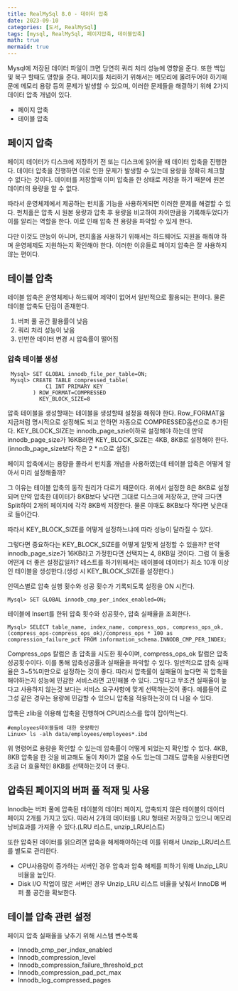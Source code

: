 ```yaml
---
title: RealMySql 8.0 - 데이터 압축
date: 2023-09-10
categories: [도서, RealMySql]
tags: [mysql, RealMySql, 페이지압축, 테이블압축]
math: true
mermaid: true
---
```


Mysql에 저장된 데이터 파일이 크면 당연히 쿼리 처리 성능에 영향을 준다. 
또한 백업 및 복구 할때도 영향을 준다. 페이지를 처리하기 위해서는 메모리에 올려두어야 하기때문에 메모리 용량 등의 문제가 발생할 수 있으며, 이러한 문제들을 해결하기 위해 2가지 데이터 압축 개념이 있다. 

- 페이지 압축
- 테이블 압축

## 페이지 압축
페이지 데이터가 디스크에 저장하기 전 또는 디스크에 읽어올 때 데이터 압축을 진행한다.
데이터 압축을 진행하면 이로 인한 문제가 발생할 수 있는데 용량을 정확히 체크할 수 없다는 것이다. 데이터를 저장할때 이미 압축을 한 상태로 저장을 하기 때문에 원본 데이터의 용량을 알 수 없다.

따라서 운영체제에서 제공하는 펀치홀 기능을 사용하게되면 이러한 문제를 해결할 수 있다. 
펀치홀은 압축 시 원본 용량과 압축 후 용량을 비교하여 차이만큼을 기록해두었다가 이를 알리는 역할을 한다. 
이로 인해 압축 전 용량을 파악할 수 있게 한다. 

다만 이것도 만능이 아니며, 펀치홀을 사용하기 위해서는 하드웨어도 지원을 해줘야 하며 운영체제도 지원하는지 확인해야 한다. 이러한 이유들로 페이지 압축은 잘 사용하지 않는 편이다. 


## 테이블 압축
테이블 압축은 운영체제나 하드웨어 제약이 없어서 일반적으로 활용되는 편이다. 
물론 테이블 압축도 단점이 존재한다.
1. 버퍼 풀 공간 활용률이 낮음
2. 쿼리 처리 성능이 낮음
3. 빈번한 데이터 변경 시 압축률이 떨어짐

### 압축 테이블 생성

~~~shell
 Mysql> SET GLOBAL innodb_file_per_table=ON;
 Mysql> CREATE TABLE compressed_table(
	        C1 INT PRIMARY KEY
        ) ROW_FORMAT=COMPRESSED
          KEY_BLOCK_SIZE=8
~~~

압축 테이블을 생성할때는 테이블을 생성할때 설정을 해줘야 한다. 
Row_FORMAT을 지금처럼 명시적으로 설정해도 되고 안하면 자동으로 COMPRESSED옵션으로 추가된다. 
KEY_BLOCK_SIZE는 innodb_page_szie이하로 설정해야 하는데 만약 innodb_page_size가 16KB라면 KEY_BLOCK_SIZE는 4KB, 8KB로 설정해야 한다. (innodb_page_size보다 작은 2 * n으로 설정) 

페이지 압축에서는 용량을 몰라서 펀치홀 개념을 사용하였는데 테이블 압축은 어떻게 알아서 미리 설정해줄까? 

그 이유는 테이블 압축의 동작 원리가 다르기 때문이다.
위에서 설정한 8은 8KB로 설정되며 만약 압축한 데이터가 8KB보다 낮다면 그대로 디스크에 저장하고, 만약 크다면 Split하여 2개의 페이지에 각각 8KB씩 저장한다. 물론 이때도 8KB보다 작다면 낮은대로 들어간다. 

따라서 KEY_BLOCK_SIZE를 어떻게 설정하느냐에 따라 성능이 달라질 수 있다. 


그렇다면 중요하다는 KEY_BLOCK_SIZE를 어떻게 알맞게 설정할 수 있을까?
만약 innodb_page_size가 16KB라고 가정한다면 선택지는 4, 8KB일 것이다. 그럼 이 둘중 어떤게 더 좋은 설정값일까?
테스트를 하기위해서는 테이블에 데이터가 최소 10개 이상인 테이블을 생성한다.(생성 시 KEY_BLOCK_SIZE를 설정한다.)

인덱스별로 압축 실행 횟수와 성공 횟수가 기록되도록 설정을 ON 시킨다.
~~~shell
Mysql> SET GLOBAL innodb_cmp_per_index_enabled=ON; 
~~~
테이블에 Insert를 한뒤 압축 횟수와 성공횟수, 압축 실패율을 조회한다.

~~~shell
Mysql> SELECT table_name, index_name, compress_ops, compress_ops_ok, (compress_ops-compress_ops_ok)/compress_ops * 100 as compression_failure_pct FROM information_schema.INNODB_CMP_PER_INDEX;
~~~
 
	
	
Compress_ops 칼럼은 총 압축을 시도한 횟수이며, compress_ops_ok 칼럼은 압축 성공횟수이다. 이를 통해 압축성공률과 실패율을 파악할 수 있다. 
일반적으로 압축 실패율은 3~5%미만으로 설정하는 것이 좋다. 따라서 압축률이 실패율이 높다면 꼭 압축을 해야하는지 성능에 민감한 서비스라면 고민해볼 수 있다. 그렇다고 무조건 실패율이 높다고 사용하지 않는것 보다는 서비스 요구사항에 맞게 선택하는것이 좋다. 
예를들어 로그성 같은 경우는 용량에 민감할 수 있으니 압축을 적용하는것이 더 나을 수 있다. 

압축은 zlib을 이용해 압축을 진행하며 CPU리소스를 많이 잡아먹는다.


~~~ shell
#employees테이블들에 대한 용량확인
Linux> ls -alh data/employees/employees*.ibd
~~~
위 명령어로 용량을 확인할 수 있는데 압축률이 어떻게 되었는지 확인할 수 있다.
4KB, 8KB 압축을 한 것을 비교해도 둘이 차이가 없을 수도 있는데 그래도 압축을 사용한다면 조금 더 효율적인 8KB를 선택하는것이 더 좋다.



## 압축된 페이지의 버퍼 풀 적재 및 사용
Innodb는 버퍼 풀에 압축된 테이블의 데이터 페이지, 압축되지 않은 테이블의 데이터 페이지 2개를 가지고 있다.
따라서 2개의 데이터를 LRU 형태로 저장하고 있으니 메모리 낭비효과를 가져올 수 있다.(LRU 리스트, unzip_LRU리스트)

또한 압축된 데이터를 읽으려면 압축을 해제해야하는데 이를 위해서 Unzip_LRU리스트를 별도로 관리한다.

- CPU사용량이 증가하는 서버인 경우 압축과 압축 해제를 피하기 위해 Unzip_LRU 비율을 높인다.
- Disk I/O 작업이 많은 서버인 경우 Unzip_LRU 리스트 비율을 낮춰서 InnoDB 버퍼 풀 공간을 확보한다.


## 테이블 압축 관련 설정
페이지 압축 실패율을 낮추기 위해 시스템 변수목록
- Innodb_cmp_per_index_enabled
- Innodb_compression_level
- Innodb_compression_failure_threshold_pct
- Innodb_compression_pad_pct_max
- Innodb_log_compressed_pages
